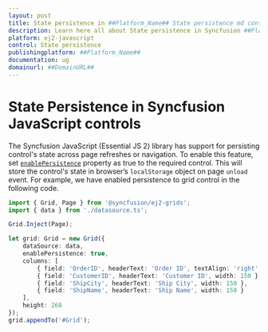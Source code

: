 ```yaml
---
layout: post
title: State persistence in ##Platform_Name## State persistence md control | Syncfusion
description: Learn here all about State persistence in Syncfusion ##Platform_Name## State persistence md control of Syncfusion Essential JS 2 and more.
platform: ej2-javascript
control: State persistence 
publishingplatform: ##Platform_Name##
documentation: ug
domainurl: ##DomainURL##
---
```


# State Persistence in Syncfusion JavaScript controls

The Syncfusion JavaScript (Essential JS 2) library has support for persisting control's state across page refreshes or navigation. To
enable this feature, set [`enablePersistence`](./api/base/component#enablepersistence) property as true to the required control. This will store
the control's state in browser’s `localStorage` object on page `unload` event. For example, we have enabled persistence to grid control in the following code.

```ts
import { Grid, Page } from '@syncfusion/ej2-grids';
import { data } from './datasource.ts';

Grid.Inject(Page);

let grid: Grid = new Grid({
    dataSource: data,
    enablePersistence: true,
    columns: [
        { field: 'OrderID', headerText: 'Order ID', textAlign: 'right', width: 120 },
        { field: 'CustomerID', headerText: 'Customer ID', width: 150 },
        { field: 'ShipCity', headerText: 'Ship City', width: 150 },
        { field: 'ShipName', headerText: 'Ship Name', width: 150 }
    ],
    height: 268
});
grid.appendTo('#Grid');
```